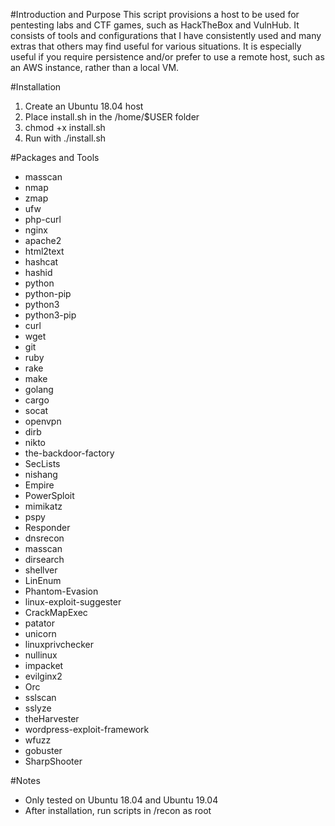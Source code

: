 #Introduction and Purpose
This script provisions a host to be used for pentesting labs and CTF games, such as HackTheBox and VulnHub. It consists of tools and configurations that I have consistently used and many extras that others may find useful for various situations. It is especially useful if you require persistence and/or prefer to use a remote host, such as an AWS instance, rather than a local VM.

#Installation
1. Create an Ubuntu 18.04 host
2. Place install.sh in the /home/$USER folder
3. chmod +x install.sh
4. Run with ./install.sh

#Packages and Tools
- masscan
- nmap
- zmap
- ufw
- php-curl
- nginx
- apache2
- html2text
- hashcat
- hashid
- python
- python-pip
- python3
- python3-pip
- curl
- wget
- git
- ruby
- rake
- make
- golang
- cargo
- socat
- openvpn
- dirb
- nikto
- the-backdoor-factory
- SecLists
- nishang
- Empire
- PowerSploit
- mimikatz
- pspy
- Responder
- dnsrecon
- masscan
- dirsearch
- shellver
- LinEnum
- Phantom-Evasion
- linux-exploit-suggester
- CrackMapExec
- patator
- unicorn
- linuxprivchecker
- nullinux
- impacket
- evilginx2
- Orc
- sslscan
- sslyze
- theHarvester
- wordpress-exploit-framework
- wfuzz
- gobuster
- SharpShooter

#Notes
- Only tested on Ubuntu 18.04 and Ubuntu 19.04
- After installation, run scripts in /recon as root
